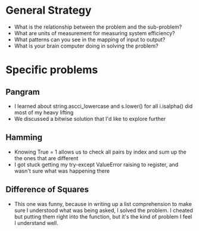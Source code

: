# General Strategy
* What is the relationship between the problem and the sub-problem?
* What are units of measurement for measuring system efficiency?
* What patterns can you see in the mapping of input to output?
* What is your brain computer doing in solving the problem?

# Specific problems

## Pangram
* I learned about string.ascci_lowercase and s.lower() for all i.isalpha()
did most of my heavy lifting
* We discussed a bitwise solution that I'd like to explore further

## Hamming
* Knowing True = 1 allows us to check all pairs by index and sum up the 
the ones that are different
* I got stuck getting my try-except ValueError raising to register, and 
wasn't sure what was happening there

## Difference of Squares
* This one was funny, because in writing up a list comprehension to make 
sure I understood what was being asked, I solved the problem. I cheated
but putting them right into the function, but it's the kind of problem I
feel I understand well. 


